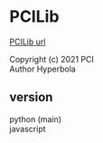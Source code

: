 # PCILib

[PCILib url](https://github.com/HyperPh/PCILib)

Copyright (c) 2021 PCI  
Author Hyperbola

## version
python (main)  
javascript

